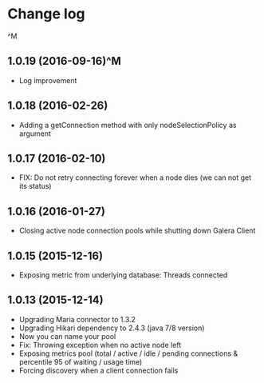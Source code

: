 Change log
======
^M
## 1.0.19 (2016-09-16)^M
 * Log improvement

## 1.0.18 (2016-02-26)
 * Adding a getConnection method with only nodeSelectionPolicy as argument

## 1.0.17 (2016-02-10)
 * FIX: Do not retry connecting forever when a node dies (we can not get its status)

## 1.0.16 (2016-01-27)

 *  Closing active node connection pools while shutting down Galera Client

## 1.0.15 (2015-12-16)

 *  Exposing metric from underlying database: Threads connected

## 1.0.13 (2015-12-14)

 *  Upgrading Maria connector to 1.3.2
 *  Upgrading Hikari dependency to 2.4.3 (java 7/8 version)
 *  Now you can name your pool 
 *  Fix: Throwing exception when no active node left
 *  Exposing metrics pool (total / active / idle / pending connections & percentile 95 of waiting / usage time)
 *  Forcing discovery when a client connection fails 
